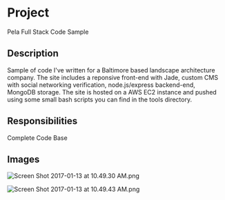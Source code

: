 # Project #

Pela Full Stack Code Sample

## Description ##

Sample of code I've written for a Baltimore based landscape architecture company. The site includes a reponsive front-end with Jade, custom CMS with social networking verification, node.js/express backend-end, MongoDB storage. The site is hosted on a AWS EC2 instance and pushed using some small bash scripts you can find in the tools directory.

## Responsibilities ##

Complete Code Base

## Images ##

![Screen Shot 2017-01-13 at 10.49.30 AM.png](https://bitbucket.org/repo/Lqjdbg/images/1524072866-Screen%20Shot%202017-01-13%20at%2010.49.30%20AM.png)

![Screen Shot 2017-01-13 at 10.49.43 AM.png](https://bitbucket.org/repo/Lqjdbg/images/3050487579-Screen%20Shot%202017-01-13%20at%2010.49.43%20AM.png)